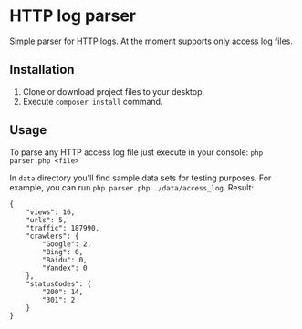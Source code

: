 # HTTP log parser

Simple parser for HTTP logs. At the moment supports only access log files.

## Installation

1. Clone or download project files to your desktop.
1. Execute `composer install` command.

## Usage

To parse any HTTP access log file just execute in your console: `php parser.php <file>`

In `data` directory you'll find sample data sets for testing purposes. For example, you can run `php parser.php ./data/access_log`. Result:

```
{
    "views": 16,
    "urls": 5,
    "traffic": 187990,
    "crawlers": {
        "Google": 2,
        "Bing": 0,
        "Baidu": 0,
        "Yandex": 0
    },
    "statusCodes": {
        "200": 14,
        "301": 2
    }
}
```